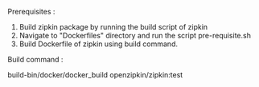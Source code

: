 

Prerequisites :

1. Build zipkin package by running the build script of zipkin
2. Navigate to "Dockerfiles" directory and run the script pre-requisite.sh 
3. Build Dockerfile of zipkin using build command.

Build command :

build-bin/docker/docker_build openzipkin/zipkin:test

